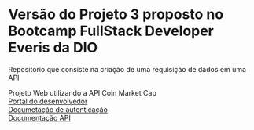 # Versão do Projeto 3 proposto no Bootcamp FullStack Developer Everis da DIO

Repositório que consiste na criação de uma requisição de dados em uma API

Projeto Web utilizando a API Coin Market Cap <br>
[Portal do desenvolvedor](https://pro.coinmarketcap.com/account) <br>
[Documetação de autenticação](https://coinmarketcap.com/api/documentation/v1/#section/Authentication) <br>
[Documentação API](https://coinmarketcap.com/api/documentation/v1/#) <br>
